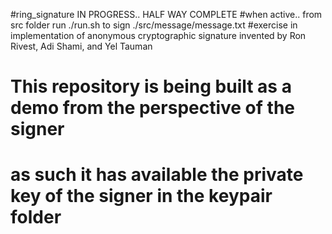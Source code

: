#ring_signature  IN PROGRESS.. HALF WAY COMPLETE
#when active.. from src folder run ./run.sh to sign ./src/message/message.txt
#exercise in implementation of anonymous cryptographic signature invented by Ron Rivest, Adi Shami, and Yel Tauman

# This repository is being built as a demo from the perspective of the signer
# as such it has available the private key of the signer in the keypair folder

